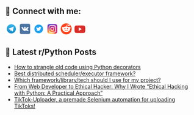 ## 🔎 Connect with me:
[<img src="https://github.com/bullbesh/bullbesh/blob/main/images/Telegram.png" width="32" height="32" />](https://t.me/bullbesh)
[<img src="https://github.com/bullbesh/bullbesh/blob/main/images/VK.png" width="32" height="32" />](https://vk.com/bullbesh)
[<img src="https://github.com/bullbesh/bullbesh/blob/main/images/Twitter.png" width="32" height="32" />](https://twitter.com/bullbesh1)
[<img src="https://github.com/bullbesh/bullbesh/blob/main/images/Instagram.png" width="32" height="32" />](https://www.instagram.com/bullbesh)
[<img src="https://github.com/bullbesh/bullbesh/blob/main/images/Reddit.png" width="32" height="32" />](https://www.reddit.com/user/bullbesh)
[<img src="https://github.com/bullbesh/bullbesh/blob/main/images/YouTube.png" width="32" height="32" />](https://www.youtube.com/channel/UCtfjRs6uzgq5mfm8S06WTcg)

## 📕 Latest r/Python Posts
<!-- BLOG-POST-LIST:START -->
- [How to strangle old code using Python decorators](https://www.reddit.com/r/Python/comments/11awbc8/how_to_strangle_old_code_using_python_decorators/)
- [Best distributed scheduler/executor framework?](https://www.reddit.com/r/Python/comments/11avbwe/best_distributed_schedulerexecutor_framework/)
- [Which framework/library/tech should I use for my project?](https://www.reddit.com/r/Python/comments/11au99y/which_frameworklibrarytech_should_i_use_for_my/)
- [From Web Developer to Ethical Hacker: Why I Wrote “Ethical Hacking with Python: A Practical Approach”](https://www.reddit.com/r/Python/comments/11au4ri/from_web_developer_to_ethical_hacker_why_i_wrote/)
- [TikTok-Uploader, a premade Selenium automation for uploading TikToks!](https://www.reddit.com/r/Python/comments/11atnhb/tiktokuploader_a_premade_selenium_automation_for/)
<!-- BLOG-POST-LIST:END -->
